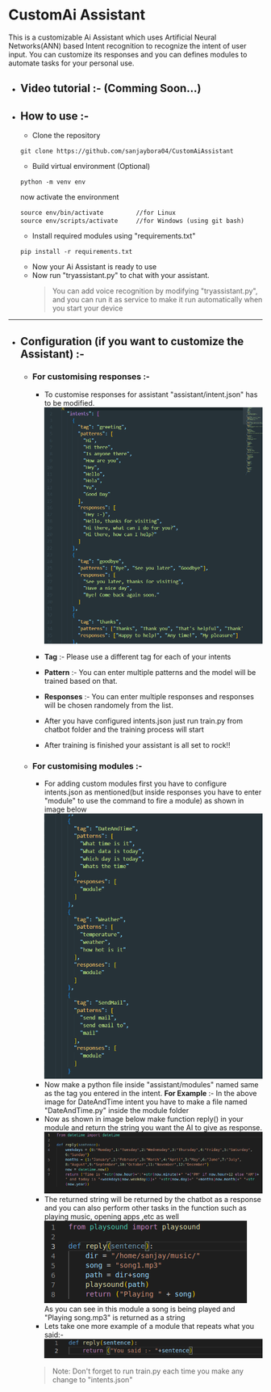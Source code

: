 # CustomAi Assistant
This is a customizable Ai Assistant which uses Artificial Neural Networks(ANN) based Intent recognition to recognize the intent of user input.
You can customize its responses and you can defines modules to automate tasks for your personal use.

* ## Video tutorial :- (Comming Soon...)
<!---[![Alt text](readmeContent/thumbnail.png)](link)</br>-->

* ## How to use :-
  * Clone the repository
  ```shell
  git clone https://github.com/sanjaybora04/CustomAiAssistant
  ```
  * Build virtual environment (Optional)
  ```shell
  python -m venv env
  ```
  now activate the environment
  ```shell
  source env/bin/activate         //for Linux
  source env/scripts/activate     //for Windows (using git bash)
  ```
  * Install required modules using "requirements.txt"
  ```shell
  pip install -r requirements.txt
  ```
  * Now your Ai Assistant is ready to use
  * Now run "tryassistant.py" to chat with your assistant.
    >You can add voice recognition by modifying "tryassistant.py",</br>
    > and you can run it as service to make it run automatically when you start your device
---
  
* ## Configuration (if you want to customize the Assistant) :- 
  * ### For customising responses :-
    * To customise responses for assistant "assistant/intent.json" has to be modified.</br>
    ![image](readmeContent/intentJson.png)</br>
    * **Tag** :- Please use a different tag for each of your intents 
    * **Pattern** :- You can enter multiple patterns and the model will be trained based on that.
    * **Responses** :- You can enter multiple responses and responses will be chosen randomely from the list.

    * After you have configured intents.json just run train.py from chatbot folder and the training process will start
    * After training is finished your assistant is all set to rock!!

  * ### For customising modules :-
    
    * For adding custom modules first you have to configure intents.json as mentioned(but inside responses you have to enter "module" to use the command to fire a module) as shown in image below</br>
    ![image](readmeContent/intentJson2.png)</br>
    * Now make a python file inside "assistant/modules" named same as the tag you entered in the intent. **For Example** :- In the above image for DateAndTime intent you have to make a file named "DateAndTime.py" inside the module folder
    * Now as shown in image below make function reply() in your module and return the string you want the AI to give as response.</br>
    ![image](readmeContent/module.png)</br>
    * The returned string will be returned by the chatbot as a response and you can also perform other tasks in the function such as playing music, opening apps ,etc as well</br>
    ![image](readmeContent/song.png)</br>
    As you can see in this module a song is being played and "Playing song.mp3" is returned as a string
    * Lets take one more example of a module that repeats what you said:-</br>
    ![image](readmeContent/repeat.png)
    >Note: Don't forget to run train.py each time you make any change to "intents.json"
